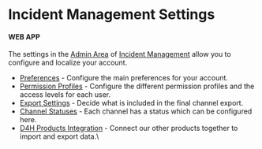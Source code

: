 # Incident Management Settings

#### WEB APP

The settings in the [Admin Area](../) of [Incident Management](../../getting-started.md) allow you to configure and localize your account.

* [Preferences](preferences.md) - Configure the main preferences for your account.
* [Permission Profiles](permission-profiles.md) - Configure the different permission profiles and the access levels for each user.
* [Export Settings](export-settings.md) - Decide what is included in the final channel export.
* [Channel Statuses](../../channels/configuring-the-channel-statuses.md) - Each channel has a status which can be configured here.
* [D4H Products Integration](d4h-products-integration/) - Connect our other products together to import and export data.\
